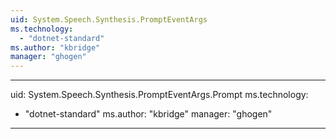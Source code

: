 ```yaml
---
uid: System.Speech.Synthesis.PromptEventArgs
ms.technology: 
  - "dotnet-standard"
ms.author: "kbridge"
manager: "ghogen"
---
```


---
uid: System.Speech.Synthesis.PromptEventArgs.Prompt
ms.technology: 
  - "dotnet-standard"
ms.author: "kbridge"
manager: "ghogen"
---
